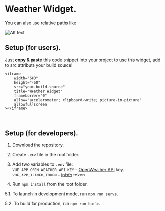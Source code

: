 # Weather Widget.



You can also use relative paths like

![Alt text](relative/path/to/img.jpg?raw=true "Title")

## Setup (for users).

Just <b>copy & paste</b> this code snippet into your project to use this widget, add to src attribute your build source!

```
<iframe
	width="680"
	height="460"
	src="your-build-source"
	title="Weather Widget"
	frameborder="0"
	allow="accelerometer; clipboard-write; picture-in-picture"
	allowfullscreen
></iframe>
```

<br/>

## Setup (for developers).

1. Download the repository.

2. Create `.env` file in the root folder.

3. Add two variables to `.env` file: <br/>
`VUE_APP_OPEN_WEATHER_API_KEY` - [OpenWeather API](https://openweathermap.org/api) key.<br/>
`VUE_APP_IPINFO_TOKEN` - [ipinfo](https://ipinfo.io/) token.

4. Run `npm install` from the root folder.

5.1. To launch in development mode, run `npm run serve`.

5.2. To build for production, run `npm run build`.
